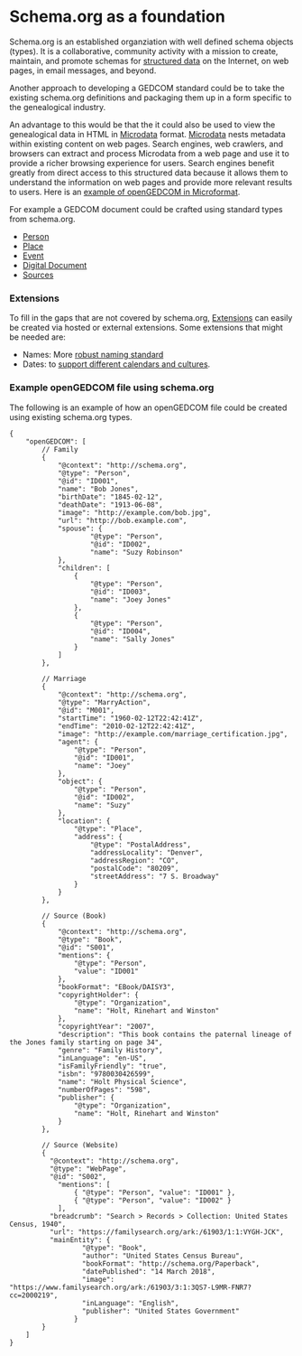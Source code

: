 # Schema.org as a foundation
Schema.org is an established organziation with well defined schema objects (types). It is a collaborative, community activity with a mission to create, maintain, and promote schemas for [structured data](https://schema.org/docs/datamodel.html) on the Internet, on web pages, in email messages, and beyond.

Another approach to developing a GEDCOM standard could be to take the existing schema.org definitions and packaging them up in a form specific to the genealogical industry.

An advantage to this would be that the it could also be used to view the genealogical data in HTML in [Microdata](https://en.wikipedia.org/wiki/Microdata_(HTML)) format. [Microdata](https://schema.org/docs/gs.html#microdata_how) nests metadata within existing content on web pages. Search engines, web crawlers, and browsers can extract and process Microdata from a web page and use it to provide a richer browsing experience for users. Search engines benefit greatly from direct access to this structured data because it allows them to understand the information on web pages and provide more relevant results to users. Here is an [example of openGEDCOM in Microformat](https://decentralizedgenealogy.github.io/openGEDCOM/schema.org/microdata.html).

For example a GEDCOM document could be crafted using standard types from schema.org.

- [Person](https://schema.org/Person)
- [Place](https://schema.org/Place)
- [Event](https://schema.org/Event)
- [Digital Document](https://schema.org/DigitalDocument)
- [Sources](https://schema.org/CreativeWork)

### Extensions
To fill in the gaps that are not covered by schema.org, [Extensions](https://pending.schema.org/docs/extension.html) can easily be created via hosted or external extensions. Some extensions that might be needed are:
- Names: More [robust naming standard](../specification/names.md)
- Dates: to [support different calendars and cultures](../specification/dates.md).


### Example openGEDCOM file using schema.org
The following is an example of how an openGEDCOM file could be created using existing schema.org types.
```
{
	"openGEDCOM": [
		// Family
		{
			"@context": "http://schema.org",
			"@type": "Person",
			"@id": "ID001",
			"name": "Bob Jones",
			"birthDate": "1845-02-12",
			"deathDate": "1913-06-08",
			"image": "http://example.com/bob.jpg",
			"url": "http://bob.example.com",
			"spouse": {
					"@type": "Person",
					"@id": "ID002",
					"name": "Suzy Robinson"
			},
			"children": [
				{
					"@type": "Person",
					"@id": "ID003",
					"name": "Joey Jones"
				},
				{
					"@type": "Person",
					"@id": "ID004",
					"name": "Sally Jones"
				}
			]
		},

		// Marriage
		{
			"@context": "http://schema.org",
			"@type": "MarryAction",
			"@id": "M001",
			"startTime": "1960-02-12T22:42:41Z",
			"endTime": "2010-02-12T22:42:41Z",
			"image": "http://example.com/marriage_certification.jpg",
			"agent": {
				"@type": "Person",
				"@id": "ID001",
				"name": "Joey"
			},
			"object": {
				"@type": "Person",
				"@id": "ID002",
				"name": "Suzy"
			},
			"location": {
				"@type": "Place",
				"address": {
					"@type": "PostalAddress",
					"addressLocality": "Denver",
					"addressRegion": "CO",
					"postalCode": "80209",
					"streetAddress": "7 S. Broadway"
				}
			}
		},

		// Source (Book)
		{
			"@context": "http://schema.org",
			"@type": "Book",
			"@id": "S001",
			"mentions": {
				"@type": "Person",
				"value": "ID001"
		 	},
			"bookFormat": "EBook/DAISY3",
			"copyrightHolder": {
				"@type": "Organization",
				"name": "Holt, Rinehart and Winston"
			},
			"copyrightYear": "2007",
			"description": "This book contains the paternal lineage of the Jones family starting on page 34",
			"genre": "Family History",
			"inLanguage": "en-US",
			"isFamilyFriendly": "true",
			"isbn": "9780030426599",
			"name": "Holt Physical Science",
			"numberOfPages": "598",
			"publisher": {
				"@type": "Organization",
				"name": "Holt, Rinehart and Winston"
			}
		},

		// Source (Website)
		{
		  "@context": "http://schema.org",
		  "@type": "WebPage",
		  "@id": "S002",
			"mentions": [
				{ "@type": "Person", "value": "ID001" },
				{ "@type": "Person", "value": "ID002" }
		 	],
		  "breadcrumb": "Search > Records > Collection: United States Census, 1940",
		  "url": "https://familysearch.org/ark:/61903/1:1:VYGH-JCK",
		  "mainEntity": {
		          "@type": "Book",
		          "author": "United States Census Bureau",
		          "bookFormat": "http://schema.org/Paperback",
		          "datePublished": "14 March 2018",
		          "image": "https://www.familysearch.org/ark:/61903/3:1:3QS7-L9MR-FNR7?cc=2000219",
		          "inLanguage": "English",
		          "publisher": "United States Government"
		        }
		}
	]
}
```